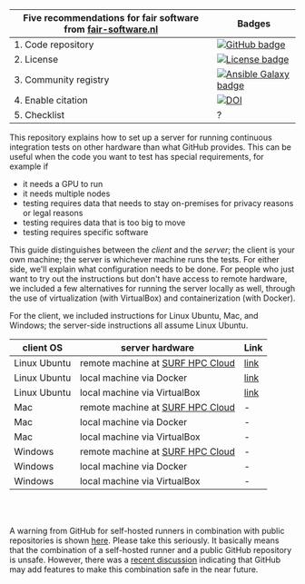 | Five recommendations for fair software from [fair-software.nl](https://fair-software.nl) | Badges |
| --- | --- |
| 1. Code repository | [![GitHub badge](https://img.shields.io/badge/github-repo-000.svg?logo=github&labelColor=gray&color=blue)](https://github.com/NLESC-JCER/linux_actions_runner/) |
| 2. License | [![License badge](https://img.shields.io/github/license/NLESC-JCER/linux_actions_runner)](https://github.com/NLESC-JCER/linux_actions_runner/) |
| 3. Community registry | [![Ansible Galaxy badge](https://img.shields.io/badge/galaxy-fixme.fixme-660198.svg)](https://galaxy.ansible.com/fixme/fixme) |
| 4. Enable citation | [![DOI](https://zenodo.org/badge/DOI/10.0000/FIXME.svg)](https://doi.org/10.0000/FIXME) |
| 5. Checklist | ? |

This repository explains how to set up a server for running continuous integration tests on other hardware than what
GitHub provides. This can be useful when the code you want to test has special requirements, for example if

- it needs a GPU to run
- it needs multiple nodes
- testing requires data that needs to stay on-premises for privacy reasons or legal reasons
- testing requires data that is too big to move
- testing requires specific software

This guide distinguishes between the _client_ and the _server_; the client is your own machine; the server is whichever
machine runs the tests. For either side, we'll explain what configuration needs to be done. For people who just want to
try out the instructions but don't have access to remote hardware, we included a few alternatives for running the server
locally as well, through the use of virtualization (with VirtualBox) and containerization (with Docker).

For the client, we included instructions for Linux Ubuntu, Mac, and Windows; the server-side instructions all assume
Linux Ubuntu.

| client OS | server hardware | Link |
| --- | --- | --- |
| Linux Ubuntu | remote machine at [SURF HPC Cloud] | [link](ubuntu-surf-hpc-cloud/README.md) |
| Linux Ubuntu | local machine via Docker           | [link](ubuntu-docker/README.md) |
| Linux Ubuntu | local machine via VirtualBox       | [link](ubuntu-virtualbox/README.md) |
| Mac          | remote machine at [SURF HPC Cloud] | - |
| Mac          | local machine via Docker           | - |
| Mac          | local machine via VirtualBox       | - |
| Windows      | remote machine at [SURF HPC Cloud] | - |
| Windows      | local machine via Docker           | - |
| Windows      | local machine via VirtualBox       | - |

<br/><br/> 

A warning from GitHub for self-hosted runners in combination with public repositories is shown [here](https://help.github.com/en/actions/hosting-your-own-runners/about-self-hosted-runners#self-hosted-runner-security-with-public-repositories). Please take this seriously. It basically means that the combination of a self-hosted runner and a public GitHub repository is unsafe. However, there was a [recent discussion](https://github.com/actions/runner/issues/494) indicating that GitHub may add features to make this combination safe in the near future.

[SURF HPC Cloud]: https://userinfo.surfsara.nl/systems/hpc-cloud



